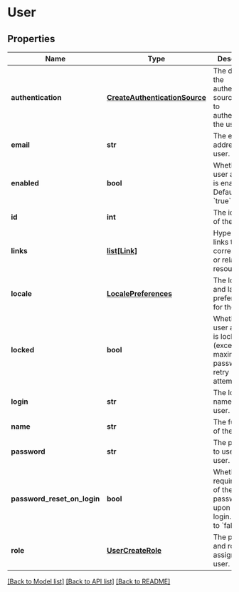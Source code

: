 # User

## Properties
Name | Type | Description | Notes
------------ | ------------- | ------------- | -------------
**authentication** | [**CreateAuthenticationSource**](CreateAuthenticationSource.md) | The details of the authentication source used to authenticate the user. | [optional] 
**email** | **str** | The email address of the user. | [optional] 
**enabled** | **bool** | Whether the user account is enabled. Defaults to &#x60;true&#x60;. | [optional] 
**id** | **int** | The identifier of the user. | [optional] 
**links** | [**list[Link]**](Link.md) | Hypermedia links to corresponding or related resources. | [optional] 
**locale** | [**LocalePreferences**](LocalePreferences.md) | The locale and language preferences for the user. | [optional] 
**locked** | **bool** | Whether the user account is locked (exceeded maximum password retry attempts). | [optional] 
**login** | **str** | The login name of the user. | 
**name** | **str** | The full name of the user. | 
**password** | **str** | The password to use for the user. | 
**password_reset_on_login** | **bool** | Whether to require a reset of the user&#39;s password upon first login. Defaults to &#x60;false&#x60;. | [optional] 
**role** | [**UserCreateRole**](UserCreateRole.md) | The privileges and role to assign the user. | 

[[Back to Model list]](../README.md#documentation-for-models) [[Back to API list]](../README.md#documentation-for-api-endpoints) [[Back to README]](../README.md)


